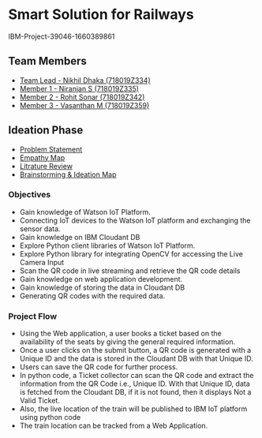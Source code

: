 
# Smart Solution for Railways
 IBM-Project-39046-1660389861
## Team Members
 - [Team Lead - Nikhil Dhaka (718019Z334)](https://github.com/nikhild05)
 - [Member 1 - Niranjan S (718019Z335)](https://github.com/niran1412)
 - [Member 2 - Rohit Sonar (718019Z342)](https://github.com/Rohit-2001-Sonar)
 - [Member 3 - Vasanthan M (718019Z359)](https://github.com/Vasanthan916)
## Ideation Phase
 - [Problem Statement](https://github.com/IBM-EPBL/IBM-Project-39046-1660389861/blob/main/Pre-Development%20Phase/Project%20Planning/ProblemStatement-SmartSolutionForRailways-PNT2022TMID12653.pdf)
 - [Empathy Map](https://app.mural.co/invitation/mural/ibm06765/1663722824795?sender=u456599987bbb7a87edd88416&key=2b27581c-8311-44c9-ba0f-ed6c46e3df1f)
 - [Litrature Review](https://github.com/IBM-EPBL/IBM-Project-39046-1660389861/blob/main/Pre-Development%20Phase/Project%20Planning/Literature%20Survey-SmartSolutionForRailways-PNT2022TMID12653.pdf)
 - [Brainstorming & Ideation Map](https://app.mural.co/invitation/mural/ibm06765/1663720067648?sender=u456599987bbb7a87edd88416&key=255e2a72-c50e-4e4b-b334-064908996a86)

### Objectives
- Gain knowledge of Watson IoT Platform.
- Connecting IoT devices to the Watson IoT platform and exchanging the sensor data.
- Gain knowledge on IBM Cloudant DB
- Explore Python client libraries of Watson IoT Platform.
- Explore Python library for integrating OpenCV for accessing the Live Camera Input
- Scan the QR code in live streaming and retrieve the QR code details
- Gain knowledge on web application development.
- Gain knowledge of storing the data in Cloudant DB
- Generating QR codes with the required data.

### Project Flow
- Using the Web application, a user books a ticket based on the availability of the seats by giving the general required information.
- Once a user clicks on the submit button, a QR code is generated with a Unique ID and the data is stored in the Cloudant DB with that Unique ID.
- Users can save the QR code for further process. 
- In python code, a Ticket collector can scan the QR code and extract the information from the QR  Code i.e., Unique ID. With that Unique ID, data is fetched from the Cloudant DB, if it is not found, then it displays Not a Valid Ticket.
- Also, the live location of the train will be published to IBM IoT platform using python code
- The train location can be tracked from a Web Application.
